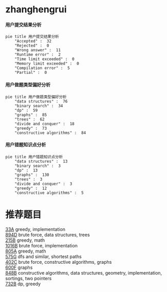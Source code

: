 # zhanghengrui

<!-- tabs:start -->



#### **用户提交结果分析**

```mermaid
pie title 用户提交结果分析
    "Accepted" :  32
    "Rejected" :  0
    "Wrong answer" :  11
    "Runtime error" :  2
    "Time limit exceeded" :  0
    "Memory limit exceeded" :  0
    "Compilation error" :  5
    "Partial" :  0
```

#### **用户做题类型偏好分析**

```mermaid
pie title 用户做题类型偏好分析
    "data structures" :  76
    "binary search" :  34
    "dp" :  59
    "graphs" :  85
    "trees" :  62
    "divide and conquer" :  18
    "greedy" :  73
    "constructive algorithms" :  84
```
#### **用户错题知识点分析**

```mermaid
pie title 用户错题知识点分析
    "data structures" :  13
    "binary search" :  3
    "dp" :  13
    "graphs" :  130
    "trees" :  3
    "divide and conquer" :  3
    "greedy" :  12
    "constructive algorithms" :  5
```



<!-- tabs:end -->
# 推荐题目
[33A](https://codeforces.com/contest/33/problem/A)		greedy,
                        implementation		  
[894D](https://codeforces.com/contest/894/problem/D)		brute force,
                        data structures,
                        trees		  
[215B](https://codeforces.com/contest/215/problem/B)		greedy,
                        math		  
[1016B](https://codeforces.com/contest/1016/problem/B)		brute force,
                        implementation		  
[805A](https://codeforces.com/contest/805/problem/A)		greedy,
                        math		  
[575G](https://codeforces.com/contest/575/problem/G)		dfs and similar,
                        shortest paths		  
[402C](https://codeforces.com/contest/402/problem/C)		brute force,
                        constructive algorithms,
                        graphs		  
[600F](https://codeforces.com/contest/600/problem/F)		graphs		  
[848B](https://codeforces.com/contest/848/problem/B)		constructive algorithms,
                        data structures,
                        geometry,
                        implementation,
                        sortings,
                        two pointers		  
[732B](https://codeforces.com/contest/732/problem/B)		dp,
                        greedy		  
